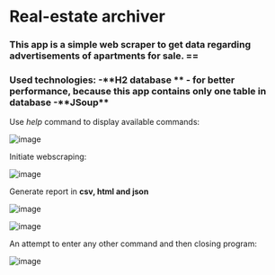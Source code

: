 <h1>Real-estate archiver</h1>

<h3>This app is a simple web scraper to get data regarding advertisements of apartments for sale. == </h3>

<h3>Used technologies:
-**H2 database ** - for better performance, because this app contains only one table in database
-**JSoup**</h3>

Use _help_ command to display available commands:

![image](https://github.com/dominikasmorag/real-estate-archive-v2.0/assets/91084751/7d6343f6-d8f6-4a6a-a9f6-b5adbbe99363)


Initiate webscraping:

![image](https://github.com/dominikasmorag/real-estate-archive-v2.0/assets/91084751/dae8d28e-f8b4-4716-b4bf-b9033d6df38f)


Generate report in **csv, html and json**

![image](https://github.com/dominikasmorag/real-estate-archive-v2.0/assets/91084751/70773315-5e30-4914-87c9-fbbc47e835a2)

![image](https://github.com/dominikasmorag/real-estate-archive-v2.0/assets/91084751/37b659b4-3213-4ef9-85f5-6e03904c8143)



An attempt to enter any other command and then closing program:

![image](https://github.com/dominikasmorag/real-estate-archive-v2.0/assets/91084751/7654f330-d294-4d5b-b2c1-03760d446692)
